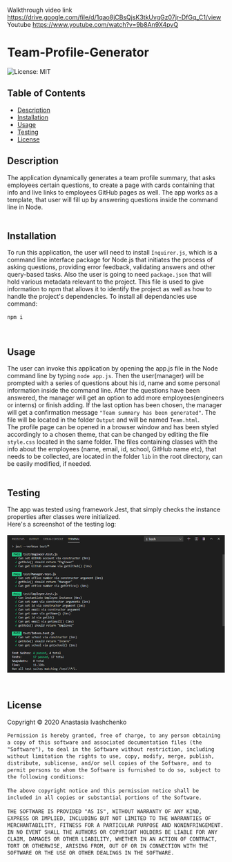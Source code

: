 Walkthrough video link https://drive.google.com/file/d/1qao8jCBsQjsK3tkUvgGz07jr-DfGq_C1/view
<br>
Youtube https://www.youtube.com/watch?v=9b8An9X4pvQ

# Team-Profile-Generator
  ![License: MIT](https://img.shields.io/badge/License-MIT-yellow.svg)

## Table of Contents
  * [Description](#Description)
  * [Installation](#Installation)
  * [Usage](#Usage)
  * [Testing](#Testing)
  * [License](#License)


## Description  
The application dynamically generates a team profile summary, that asks employees certain questions, to create a page with cards containing that info and live links to employees GitHub pages as well. The app works as a template, that user will fill up by answering questions inside the command line in Node.
<br><br> 

## Installation
To run this application, the user will need to install `Inquirer.js`, which is a command line interface package for Node.js that initiates the process of asking questions, providing error feedback, validating answers and other query-based tasks.
Also the user is going to need `package.json` that will hold various metadata relevant to the project. This file is used to give information to npm that allows it to identify the project as well as how to handle the project's dependencies.
To install all dependancies use command: 
```
npm i
``` 
<br>

## Usage 

The user can invoke this application by opening the app.js file in the Node command line by typing `node app.js`. Then the user(manager) will be prompted with a series of questions about his id, name and some personal information inside the command line. After the questions have been answered, the manager will get an option to add more employees(engineers or interns) or finish adding. If the last option has been chosen, the manager will get a confirmation message `"Team summary has been generated"`. The file will be located in the folder `Output` and will be named `Team.html`.<br>
The profile page can be opened in a browser window and has been styled accordingly to a chosen theme, that can be changed by editing the file `style.css` located in the same folder. 
The files containing classes with the info about the employees (name, email, id, school, GitHub name etc), that needs to be collected, are located in the folder `lib` in the root directory, can be easily modified, if needed. 
<br><br>

## Testing
The app was tested using framework Jest, that simply checks the instance properties after classes were initialized.<br> 
Here's a screenshot of the testing log: <br><br>
![Testing with Jest](./assests/screenshot1.jpg)

<br>

## License
Copyright © 2020 Anastasia Ivashchenko

    Permission is hereby granted, free of charge, to any person obtaining a copy of this software and associated documentation files (the "Software"), to deal in the Software without restriction, including without limitation the rights to use, copy, modify, merge, publish, distribute, sublicense, and/or sell copies of the Software, and to permit persons to whom the Software is furnished to do so, subject to the following conditions:
    
    The above copyright notice and this permission notice shall be included in all copies or substantial portions of the Software.
    
    THE SOFTWARE IS PROVIDED "AS IS", WITHOUT WARRANTY OF ANY KIND, EXPRESS OR IMPLIED, INCLUDING BUT NOT LIMITED TO THE WARRANTIES OF MERCHANTABILITY, FITNESS FOR A PARTICULAR PURPOSE AND NONINFRINGEMENT. IN NO EVENT SHALL THE AUTHORS OR COPYRIGHT HOLDERS BE LIABLE FOR ANY CLAIM, DAMAGES OR OTHER LIABILITY, WHETHER IN AN ACTION OF CONTRACT, TORT OR OTHERWISE, ARISING FROM, OUT OF OR IN CONNECTION WITH THE SOFTWARE OR THE USE OR OTHER DEALINGS IN THE SOFTWARE.
    
    
